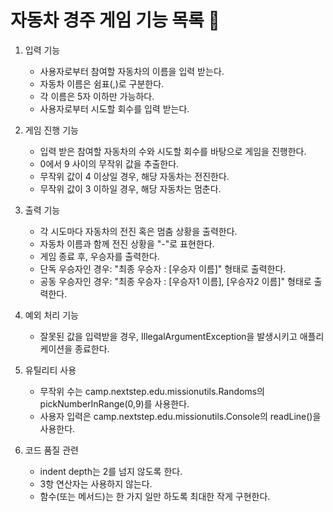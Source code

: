 # 자동차 경주 게임 기능 목록 🚗

1. 입력 기능
   - 사용자로부터 참여할 자동차의 이름을 입력 받는다.
   - 자동차 이름은 쉼표(,)로 구분한다.
   - 각 이름은 5자 이하만 가능하다.
   - 사용자로부터 시도할 회수를 입력 받는다.

2. 게임 진행 기능
   - 입력 받은 참여할 자동차의 수와 시도할 회수를 바탕으로 게임을 진행한다.
   - 0에서 9 사이의 무작위 값을 추출한다.
   - 무작위 값이 4 이상일 경우, 해당 자동차는 전진한다.
   - 무작위 값이 3 이하일 경우, 해당 자동차는 멈춘다.

3. 출력 기능
   - 각 시도마다 자동차의 전진 혹은 멈춤 상황을 출력한다.
   - 자동차 이름과 함께 전진 상황을 "-"로 표현한다.
   - 게임 종료 후, 우승자를 출력한다.
   - 단독 우승자인 경우: "최종 우승자 : [우승자 이름]" 형태로 출력한다.
   - 공동 우승자인 경우: "최종 우승자 : [우승자1 이름], [우승자2 이름]" 형태로 출력한다.

4. 예외 처리 기능
   - 잘못된 값을 입력받을 경우, IllegalArgumentException을 발생시키고 애플리케이션을 종료한다.

5. 유틸리티 사용
   - 무작위 수는 camp.nextstep.edu.missionutils.Randoms의 pickNumberInRange(0,9)를 사용한다.
   - 사용자 입력은 camp.nextstep.edu.missionutils.Console의 readLine()을 사용한다.

6. 코드 품질 관련
   - indent depth는 2를 넘지 않도록 한다.
   - 3항 연산자는 사용하지 않는다.
   - 함수(또는 메서드)는 한 가지 일만 하도록 최대한 작게 구현한다.